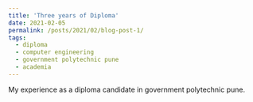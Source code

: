 ```yaml
---
title: 'Three years of Diploma'
date: 2021-02-05
permalink: /posts/2021/02/blog-post-1/
tags:
  - diploma
  - computer engineering
  - government polytechnic pune
  - academia
---
```


My experience as a diploma candidate in government polytechnic pune.
